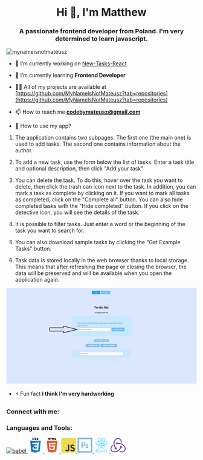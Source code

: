 <h1 align="center">Hi 👋, I'm Matthew</h1>
<h3 align="center">A passionate frontend developer from Poland. I'm very determined to learn javascript.</h3>

<p align="left"> <img src="https://komarev.com/ghpvc/?username=mynameisnotmateusz&label=Profile%20views&color=0e75b6&style=flat" alt="mynameisnotmateusz" /> </p>

- 🔭 I’m currently working on [New-Tasks-React](https://mynameisnotmateusz.github.io/New-Tasks-React/)

- 🌱 I’m currently learning **Frontend Developer**

- 👨‍💻 All of my projects are available at [https://github.com/MyNameIsNotMateusz?tab=repositories](https://github.com/MyNameIsNotMateusz?tab=repositories)

- 📫 How to reach me **codebymateusz@gmail.com**

- 🤝 How to use my app?

1. The application contains two subpages. The first one (the main one) is used to add tasks. The second one contains information about the author.

2. To add a new task, use the form below the list of tasks. Enter a task title and optional description, then click "Add your task"

3. You can delete the task. To do this, hover over the task you want to delete, then click the trash can icon next to the task. In addition, you can mark a task as complete by clicking on it. If you want to mark all tasks as completed, click on the "Complete all" button. You can also hide completed tasks with the "Hide completed" button. If you click on the detective icon, you will see the details of the task.

4. It is possible to filter tasks. Just enter a word or the beginning of the task you want to search for.

5. You can also download sample tasks by clicking the "Get Example Tasks" button.

6. Task data is stored locally in the web browser thanks to local storage. This means that after refreshing the page or closing the browser, the data will be preserved and will be available when you open the application again.

![Tutorial](https://github.com/MyNameIsNotMateusz/New-Tasks-React/blob/main/public/New-Tasks-React.gif)

- ⚡ Fun fact **I think I'm very hardworking**

<h3 align="left">Connect with me:</h3>
<p align="left">
</p>

<h3 align="left">Languages and Tools:</h3>
<p align="left"> <a href="https://babeljs.io/" target="_blank" rel="noreferrer"> <img src="https://www.vectorlogo.zone/logos/babeljs/babeljs-icon.svg" alt="babel" width="40" height="40"/> </a> <a href="https://www.w3schools.com/css/" target="_blank" rel="noreferrer"> <img src="https://raw.githubusercontent.com/devicons/devicon/master/icons/css3/css3-original-wordmark.svg" alt="css3" width="40" height="40"/> </a> <a href="https://www.w3.org/html/" target="_blank" rel="noreferrer"> <img src="https://raw.githubusercontent.com/devicons/devicon/master/icons/html5/html5-original-wordmark.svg" alt="html5" width="40" height="40"/> </a> <a href="https://developer.mozilla.org/en-US/docs/Web/JavaScript" target="_blank" rel="noreferrer"> <img src="https://raw.githubusercontent.com/devicons/devicon/master/icons/javascript/javascript-original.svg" alt="javascript" width="40" height="40"/> </a> <a href="https://www.photoshop.com/en" target="_blank" rel="noreferrer"> <img src="https://raw.githubusercontent.com/devicons/devicon/master/icons/photoshop/photoshop-line.svg" alt="photoshop" width="40" height="40"/> </a> <a href="https://reactjs.org/" target="_blank" rel="noreferrer"> <img src="https://raw.githubusercontent.com/devicons/devicon/master/icons/react/react-original-wordmark.svg" alt="react" width="40" height="40"/> </a> <a href="https://redux.js.org" target="_blank" rel="noreferrer"> <img src="https://raw.githubusercontent.com/devicons/devicon/master/icons/redux/redux-original.svg" alt="redux" width="40" height="40"/> </a> </p>
